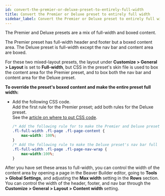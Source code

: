 ```yaml
---
id: convert-the-premier-or-deluxe-preset-to-entirely-full-width
title: Convert the Premier or Deluxe preset to entirely full width
sidebar_label: Convert the Premier or Deluxe preset to entirely full width
---
```


The Premier and Deluxe presets are a mix of full-width and boxed content.

The Premier preset has full-width header and footer but a boxed content area. The Deluxe preset is full-width except the nav bar and content area are boxed.

For these two mixed-layout presets, the layout under  **Customize > General > Layout** is set to **Full-width**, but CSS in the preset's skin file is used to box the content area for the Premier preset, and to box both the nav bar and content area for the Deluxe preset.

**To override the preset's boxed content and make the entire preset full width:**

* Add the following CSS code.  
  Add the first rule for the Premier preset; add both rules for the Deluxe preset.  
  See the [article on where to put CSS code](/beaver-builder/styles/custom-code).  

  ```css
  /* Add the following rule for to make the Premier and Deluxe preset's content area full width */
  .fl-full-width .fl-page .fl-page-content {
      max-width: 100%;
  }
  /* Add the following rule to make the Deluxe preset's nav bar full width */
  .fl-full-width .fl-page .fl-page-nav-wrap {
      max-width:100%;
  }
  ```

After you have set these areas to full-width, you can control the width of the content area by opening a page in the Beaver Builder editor, going to **Tools > Global Settings**, and adjusting the **Max width** setting in the  **Rows** section. You can control the width of the header, footer, and nav bar through the **Customize > General > Layout > Content width** setting.
